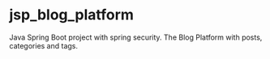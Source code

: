 # jsp_blog_platform
Java Spring Boot project with spring security. The Blog Platform with posts, categories and tags.
